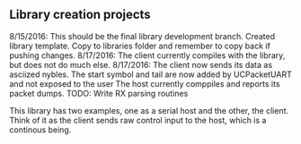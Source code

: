 Library creation projects
------------

8/15/2016:
This should be the final library development branch.
Created library template.  Copy to libraries folder and remember to copy back if pushing changes.
8/17/2016:
The client currently compiles with the library, but does not do much else.
8/17/2016:
The client now sends its data as asciized nybles.
The start symbol and tail are now added by UCPacketUART and not exposed to the user
The host currently comppiles and reports its packet dumps.
TODO: Write RX parsing routines

This library has two examples, one as a serial host and the other, the client.  Think of it as the client sends raw control input to the host, which is a continous being.

